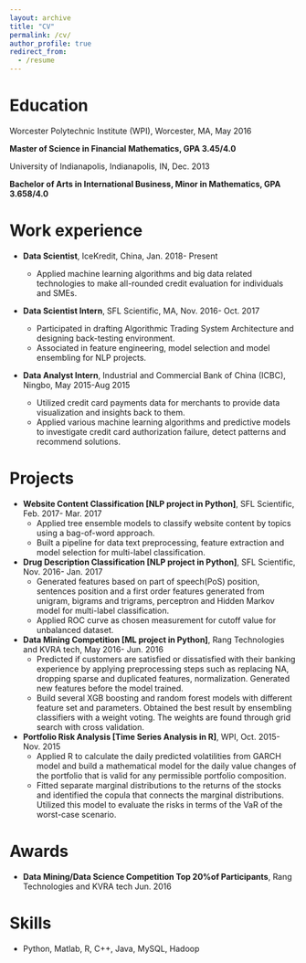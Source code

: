 ```yaml
---
layout: archive
title: "CV"
permalink: /cv/
author_profile: true
redirect_from:
  - /resume
---
```


Education
======
Worcester Polytechnic Institute (WPI), Worcester, MA, May 2016

**Master of Science in Financial Mathematics, GPA 3.45/4.0**

University of Indianapolis, Indianapolis, IN, Dec. 2013

**Bachelor of Arts in International Business, Minor in Mathematics, GPA 3.658/4.0**

Work experience
======
* **Data Scientist**, IceKredit, China, Jan. 2018- Present
  * Applied machine learning algorithms and big data related technologies to make all-rounded credit evaluation for individuals and SMEs.

* **Data Scientist Intern**, SFL Scientific, MA, Nov. 2016- Oct. 2017
  * Participated in drafting Algorithmic Trading System Architecture and designing back-testing environment.
  * Associated in feature engineering, model selection and model ensembling for NLP projects.
* **Data Analyst Intern**, Industrial and Commercial Bank of China (ICBC), Ningbo, May 2015-Aug 2015
  * Utilized credit card payments data for merchants to provide data visualization and insights back to them. 
  * Applied various machine learning algorithms and predictive models to investigate credit card authorization failure, detect patterns and recommend solutions. 

Projects
======
* **Website Content Classification [NLP project in Python]**, SFL Scientific, Feb. 2017- Mar. 2017
  * Applied tree ensemble models to classify website content by topics using a bag-of-word approach.
  * Built a pipeline for data text preprocessing, feature extraction and model selection for multi-label classification.
* **Drug Description Classification [NLP project in Python]**, SFL Scientific, Nov. 2016- Jan. 2017
  * Generated features based on part of speech(PoS) position, sentences position and a first order features generated from unigram, bigrams and trigrams, perceptron and Hidden Markov model for multi-label classification. 
  * Applied ROC curve as chosen measurement for cutoff value for unbalanced dataset. 
* **Data Mining Competition [ML project in Python]**, Rang Technologies and KVRA tech, May 2016- Jun. 2016
  * Predicted if customers are satisfied or dissatisfied with their banking experience by applying preprocessing steps such as replacing NA, dropping sparse and duplicated features, normalization. Generated new features before the model trained. 
  * Build several XGB boosting and random forest models with different feature set and parameters. Obtained the best result by ensembling classifiers with a weight voting. The weights are found through grid search with cross validation.
* **Portfolio Risk Analysis [Time Series Analysis in R]**, WPI, Oct. 2015- Nov. 2015
  * Applied R to calculate the daily predicted volatilities from GARCH model and build a mathematical model for the daily value changes of the portfolio that is valid for any permissible portfolio composition. 
  * Fitted separate marginal distributions to the returns of the stocks and identified the copula that connects the marginal distributions. Utilized this model to evaluate the risks in terms of the VaR of the worst-case scenario. 

Awards
======
* **Data Mining/Data Science Competition Top 20%of Participants**, Rang Technologies and KVRA tech   Jun. 2016

Skills
======
* Python, Matlab, R, C++, Java, MySQL, Hadoop
